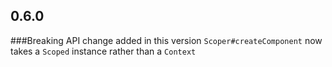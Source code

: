 ## 0.6.0
###Breaking API change added in this version
`Scoper#createComponent` now takes a `Scoped` instance rather than a `Context`
